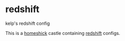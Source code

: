 # redshift
kelp's redshift config


This is a [homeshick](https://github.com/andsens/homeshick) castle containing
[redshift](http://jonls.dk/redshift/) configs.

